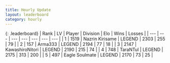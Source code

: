 ```yaml
---
title: Hourly Update
layout: leaderboard
category: hourly
---
```


{: .leaderboard}
| Rank | LV | Player | Division | Elo | Wins | Losses |
| --- | --- | --- | --- | --- | --- | --- |
| <span data-change="0">1</span> | 1519 | <span title="ID: 315148">Nazrin Kirisame</span> | LEGEND | <span data-change="0">2303</span> | <span data-change="0">255</span> | <span data-change="0">79</span> |
| <span data-change="0">2</span> | 157 | <span title="ID: 402844">Arma333</span> | LEGEND | <span data-change="0">2194</span> | <span data-change="0">77</span> | <span data-change="0">18</span> |
| <span data-change="0">3</span> | 2147 | <span title="ID: 164871">KawashiroNitori</span> | LEGEND | <span data-change="0">2190</span> | <span data-change="0">215</span> | <span data-change="0">74</span> |
| <span data-change="0">4</span> | 748 | <span title="ID: 285323">TaraNTul</span> | LEGEND | <span data-change="0">2175</span> | <span data-change="0">313</span> | <span data-change="0">200</span> |
| <span data-change="0">5</span> | 497 | <span title="ID: 512212">Eagle Soulmate</span> | LEGEND | <span data-change="0">2170</span> | <span data-change="0">73</span> | <span data-change="0">25</span> |